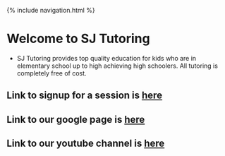 {% include navigation.html %}


# Welcome to SJ Tutoring

- SJ Tutoring provides top quality education for kids who are in elementary school up to high achieving high schoolers. All tutoring is completely free of cost.

## Link to signup for a session is [here](https://forms.gle/rN3yMkNDYs7STvWcA)

## Link to our google page is [here](https://www.google.com/search?q=SJ+tutoring&oq=sj&aqs=chrome.0.69i59j69i57j46i67i175i199j46i433i512j0i433i512j69i60l2j69i61.869j0j7&sourceid=chrome&ie=UTF-8#lrd=0x4294a7eb61ccfacf:0x76ab18959ed17aef,3,,,)

## Link to our youtube channel is [here](https://www.youtube.com/channel/UC_H4TbLttInLqktLZ10UKhQ)
